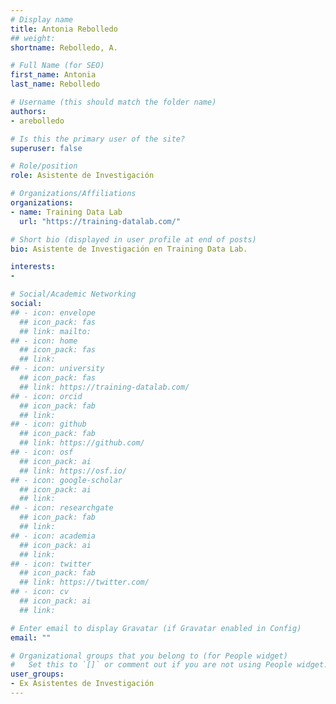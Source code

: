 ```yaml
---
# Display name
title: Antonia Rebolledo
## weight: 
shortname: Rebolledo, A.

# Full Name (for SEO)
first_name: Antonia
last_name: Rebolledo

# Username (this should match the folder name)
authors:
- arebolledo

# Is this the primary user of the site?
superuser: false

# Role/position
role: Asistente de Investigación

# Organizations/Affiliations
organizations:
- name: Training Data Lab
  url: "https://training-datalab.com/"

# Short bio (displayed in user profile at end of posts)
bio: Asistente de Investigación en Training Data Lab.

interests:
- 

# Social/Academic Networking
social:
## - icon: envelope
  ## icon_pack: fas
  ## link: mailto:
## - icon: home
  ## icon_pack: fas
  ## link: 
## - icon: university
  ## icon_pack: fas
  ## link: https://training-datalab.com/
## - icon: orcid
  ## icon_pack: fab
  ## link: 
## - icon: github
  ## icon_pack: fab
  ## link: https://github.com/
## - icon: osf
  ## icon_pack: ai
  ## link: https://osf.io/
## - icon: google-scholar
  ## icon_pack: ai
  ## link: 
## - icon: researchgate
  ## icon_pack: fab
  ## link: 
## - icon: academia
  ## icon_pack: ai
  ## link: 
## - icon: twitter
  ## icon_pack: fab
  ## link: https://twitter.com/
## - icon: cv
  ## icon_pack: ai
  ## link: 

# Enter email to display Gravatar (if Gravatar enabled in Config)
email: ""

# Organizational groups that you belong to (for People widget)
#   Set this to `[]` or comment out if you are not using People widget.
user_groups:
- Ex Asistentes de Investigación
---
```

